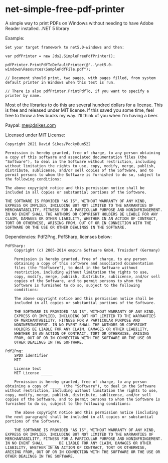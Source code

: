 # net-simple-free-pdf-printer
A simple way to print PDFs on Windows without needing to have Adobe Reader installed. .NET 5 library

Example:

    Set your target framework to net5.0-windows and then:

    var pdfPrinter = new Jds2.SimpleFreePdfPrinter();
                
    pdfPrinter.PrintPdfToDefaultPrinter(@"..\net5.0-windows\Resources\SamplePdfFile.pdf");
                
    // Document should print, two pages, with pages filled, from system default printer in Windows when this test is run.

    // There is also pdfPrinter.PrintPdfTo, if you want to specify a printer by name.

Most of the libraries to do this are several hundred dollars for a license. This is free and released under MIT license. If this saved you some time, feel free to throw a few bucks my way. I'll think of you when I'm having a beer.

Paypal: me@dsikes.com

Licensed under MIT License:
    
    Copyright 2021 David Sikes/PockyBum522

    Permission is hereby granted, free of charge, to any person obtaining a copy of this software and associated documentation files (the "Software"), to deal in the Software without restriction, including without limitation the rights to use, copy, modify, merge, publish, distribute, sublicense, and/or sell copies of the Software, and to permit persons to whom the Software is furnished to do so, subject to the following conditions:

    The above copyright notice and this permission notice shall be included in all copies or substantial portions of the Software.

    THE SOFTWARE IS PROVIDED "AS IS", WITHOUT WARRANTY OF ANY KIND, EXPRESS OR IMPLIED, INCLUDING BUT NOT LIMITED TO THE WARRANTIES OF MERCHANTABILITY, FITNESS FOR A PARTICULAR PURPOSE AND NONINFRINGEMENT. IN NO EVENT SHALL THE AUTHORS OR COPYRIGHT HOLDERS BE LIABLE FOR ANY CLAIM, DAMAGES OR OTHER LIABILITY, WHETHER IN AN ACTION OF CONTRACT, TORT OR OTHERWISE, ARISING FROM, OUT OF OR IN CONNECTION WITH THE SOFTWARE OR THE USE OR OTHER DEALINGS IN THE SOFTWARE.

Dependencies: Pdf2Png, PdfSharp, licenses below:

    PdfSharp:
        Copyright (c) 2005-2014 empira Software GmbH, Troisdorf (Germany)

        Permission is hereby granted, free of charge, to any person
        obtaining a copy of this software and associated documentation
        files (the "Software"), to deal in the Software without
        restriction, including without limitation the rights to use,
        copy, modify, merge, publish, distribute, sublicense, and/or sell
        copies of the Software, and to permit persons to whom the
        Software is furnished to do so, subject to the following
        conditions:

        The above copyright notice and this permission notice shall be
        included in all copies or substantial portions of the Software.

        THE SOFTWARE IS PROVIDED "AS IS", WITHOUT WARRANTY OF ANY KIND,
        EXPRESS OR IMPLIED, INCLUDING BUT NOT LIMITED TO THE WARRANTIES
        OF MERCHANTABILITY, FITNESS FOR A PARTICULAR PURPOSE AND
        NONINFRINGEMENT. IN NO EVENT SHALL THE AUTHORS OR COPYRIGHT
        HOLDERS BE LIABLE FOR ANY CLAIM, DAMAGES OR OTHER LIABILITY,
        WHETHER IN AN ACTION OF CONTRACT, TORT OR OTHERWISE, ARISING
        FROM, OUT OF OR IN CONNECTION WITH THE SOFTWARE OR THE USE OR
        OTHER DEALINGS IN THE SOFTWARE.

    Pdf2Png:
        SPDX identifier
        MIT

        License text
        MIT License _____

        Permission is hereby granted, free of charge, to any person obtaining a copy of _____ (the "Software"), to deal in the Software without restriction, including without limitation the rights to use, copy, modify, merge, publish, distribute, sublicense, and/or sell copies of the Software, and to permit persons to whom the Software is furnished to do so, subject to the following conditions:

        The above copyright notice and this permission notice (including the next paragraph) shall be included in all copies or substantial portions of the Software.

        THE SOFTWARE IS PROVIDED "AS IS", WITHOUT WARRANTY OF ANY KIND, EXPRESS OR IMPLIED, INCLUDING BUT NOT LIMITED TO THE WARRANTIES OF MERCHANTABILITY, FITNESS FOR A PARTICULAR PURPOSE AND NONINFRINGEMENT. IN NO EVENT SHALL _____ BE LIABLE FOR ANY CLAIM, DAMAGES OR OTHER LIABILITY, WHETHER IN AN ACTION OF CONTRACT, TORT OR OTHERWISE, ARISING FROM, OUT OF OR IN CONNECTION WITH THE SOFTWARE OR THE USE OR OTHER DEALINGS IN THE SOFTWARE.
